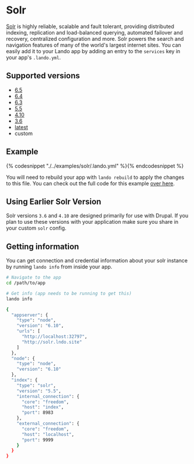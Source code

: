 Solr
====

[Solr](http://lucene.apache.org/solr/) is highly reliable, scalable and fault tolerant, providing distributed indexing, replication and load-balanced querying, automated failover and recovery, centralized configuration and more. Solr powers the search and navigation features of many of the world's largest internet sites. You can easily add it to your Lando app by adding an entry to the `services` key in your app's `.lando.yml`.

Supported versions
------------------

*   [6.5](https://hub.docker.com/r/_/solr/)
*   [6.4](https://hub.docker.com/r/_/solr/)
*   [6.3](https://hub.docker.com/r/_/solr/)
*   [5.5](https://hub.docker.com/r/_/solr/)
*   [4.10](https://hub.docker.com/r/actency/docker-solr)
*   [3.6](https://hub.docker.com/r/actency/docker-solr)
*   [latest](https://hub.docker.com/r/_/solr/)
*   custom

Example
-------

{% codesnippet "./../examples/solr/.lando.yml" %}{% endcodesnippet %}

You will need to rebuild your app with `lando rebuild` to apply the changes to this file. You can check out the full code for this example [over here](https://github.com/lando/lando/tree/master/examples/solr).

Using Earlier Solr Version
--------------------------

Solr versions `3.6` and `4.10` are designed primarily for use with Drupal. If you plan to use these versions with your application make sure you share in your custom `solr` config.

Getting information
-------------------

You can get connection and credential information about your solr instance by running `lando info` from inside your app.

```bash
# Navigate to the app
cd /path/to/app

# Get info (app needs to be running to get this)
lando info

{
  "appserver": {
    "type": "node",
    "version": "6.10",
    "urls": [
      "http://localhost:32797",
      "http://solr.lndo.site"
    ]
  },
  "node": {
    "type": "node",
    "version": "6.10"
  },
  "index": {
    "type": "solr",
    "version": "5.5",
    "internal_connection": {
      "core": "freedom",
      "host": "index",
      "port": 8983
    },
    "external_connection": {
      "core": "freedom",
      "host": "localhost",
      "port": 9999
    }
  }
}
```
